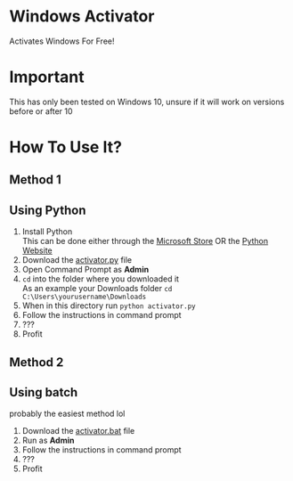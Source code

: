 # Windows Activator

Activates Windows For Free! 

# Important

This has only been tested on Windows 10, unsure if it will work on versions before or after 10

# How To Use It? 

## Method 1 
## Using Python
  1. Install Python \
  This can be done either through the [Microsoft Store](https://apps.microsoft.com/detail/9ncvdn91xzqp) OR the [Python Website](https://www.python.org/downloads/)
  2. Download the [activator.py](https://github.com/ganjamancer/windowsactivator/blob/main/activator.py) file
  3. Open Command Prompt as **Admin**
  4. `cd` into the folder where you downloaded it \
  As an example your Downloads folder `cd C:\Users\yourusername\Downloads`
  5. When in this directory run `python activator.py`
  6.  Follow the instructions in command prompt 
  7. ???
  8. Profit

## Method 2
## Using batch
probably the easiest method lol
1. Download the [activator.bat](https://github.com/ganjamancer/windowsactivator/blob/main/activator.bat) file
2. Run as **Admin**
3. Follow the instructions in command prompt
4. ???
5. Profit
